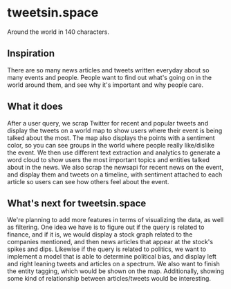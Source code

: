# tweetsin.space
Around the world in 140 characters.
## Inspiration
There are so many news articles and tweets written everyday about so many events and people. People want to find out what's going on in the world around them, and see why it's important and why people care.
## What it does
After a user query, we scrap Twitter for recent and popular tweets and display the tweets on a world map to show users where their event is being talked about the most. The map also displays the points with a sentiment color, so you can see groups in the world where people really like/dislike the event. We then use different text extraction and analytics to generate a word cloud to show users the most important topics and entities talked about in the news. We also scrap the newsapi for recent news on the event, and display them and tweets on a timeline, with sentiment attached to each article so users can see how others feel about the event.
## What's next for tweetsin.space
We're planning to add more features in terms of visualizing the data, as well as filtering. One idea we have is to figure out if the query is related to finance, and if it is, we would display a stock graph related to the companies mentioned, and then news articles that appear at the stock's spikes and dips. Likewise if the query is related to politics, we want to implement a model that is able to determine political bias, and display left and right leaning tweets and articles on a spectrum.
We also want to finish the entity tagging, which would be shown on the map. Additionally, showing some kind of relationship between articles/tweets would be interesting.


